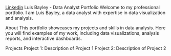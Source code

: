 [Linkedin](https://www.linkedin.com/in/lomfb/)
Luis Bayley - Data Analyst Portfolio
Welcome to my professional portfolio. I am Luis Bayley, a data analyst with expertise in data visualization and analysis.

About
This portfolio showcases my projects and skills in data analysis. Here you will find examples of my work, including data visualizations, analysis reports, and interactive dashboards.

Projects
Project 1: Description of Project 1
Project 2: Description of Project 2
